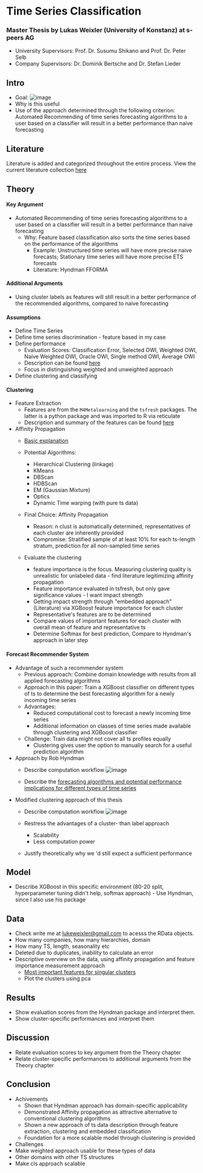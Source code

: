 # Time Series Classification
### Master Thesis by Lukas Weixler (University of Konstanz) at s-peers AG 
- University Supervisors: Prof. Dr. Susumu Shikano and Prof. Dr. Peter Selb
- Company Supervisors: Dr. Dominik Bertsche and Dr. Stefan Lieder


## Intro
- Goal: 
![image](https://user-images.githubusercontent.com/81747670/119829875-ff0c5880-befb-11eb-828e-32213fc5d2f0.png)
- Why is this useful
- Use of the approach determined through the following criterion: Automated Recommending of time series forecasting algorithms to a user based on a classifier will result in a better performance than naive forecasting 

## Literature
Literature is added and categorized throughout the entire process. View the current literature collection [here](https://github.com/s-peers/TSClassification/blob/master/theory/literature.MD)

## Theory
#### Key Argument
  - Automated Recommending of time series forecasting algorithms to a user based on a classifier will result in a better performance than naive forecasting
    - Why: Feature based classification also sorts the time series based on the performance of the algorithms
      - Example: Unstructured time series will have more precise naive forecasts; Stationary time series will have more precise ETS forecasts
      - Literature: Hyndman FFORMA
#### Additional Arguments
 - Using cluster labels as features will still result in a better performance of the recommended algorithms, compared to naive forecasting
 

#### Assumptions
  - Define Time Series
  - Define time series discrimination - feature based in my case
  - Define performance
    - Evaluation Scores: Classification Error, Selected OWI, Weighted OWI, Naive Weighted OWI, Oracle OWI, Single method OWI, Average OWI 
    - Description can be found [here](https://github.com/robjhyndman/M4metalearning/blob/master/docs/metalearning_example.md)
    - Focus in distinguishing weighted and unweighted approach
  - Define clustering and classifying



#### Clustering
  - Feature Extraction
    - Features are from the `M4Metalearning` and the `tsfresh` packages. The latter is a python package and was imported to R via reticulate
    - Description and summary of the features can be found [here](https://github.com/s-peers/TSClassification/blob/master/theory/Features.MD)   
  - Affinity Propagation
    - [Basic explanation](https://towardsdatascience.com/unsupervised-machine-learning-affinity-propagation-algorithm-explained-d1fef85f22c8)
    - Potential Algorithms:
      - Hierarchical Clustering (linkage)
      - KMeans
      - DBScan
      - HDBScan
      - EM (Gaussian Mixture)
      - Optics
      - Dynamic Time warping (with pure ts data)

    - Final Choice: Affinity Propagation
      - Reason: n clust is automatically determined, representatives of each cluster are inherently provided
      - Compromise: Stratified sample of at least 10% for each ts-length stratum, prediction for all non-sampled time series
    - Evaluate the clustering 
      - feature importance is the focus. Measuring clustering quality is unrealistic for unlabeled data - find literature legitimizing affinity propagation
      - Feature importance evaluated in tsfresh, but only gave significance values - I want impact strength
      - Getting impact strength through "embedded approach" (Literature) via XGBoost feature importance for each cluster
      - Representative's features are to be determined 
      - Compare values of important features for each cluster with overall mean of feature and representative ts
      - Determine Softmax for best prediction, Compare to Hyndman's approach in later step


#### Forecast Recommender System
  - Advantage of such a recommender system
    - Previous approach: Combine domain knowledge with results from all applied forecasting algorithms
    - Approach in this paper: Train a XGBoost classifier on different types of ts to determine the best forecasting algorithm for a newly incoming time series
    - Advantages: 
      - Reduced computational cost to forecast a newly incoming time series
      - Additional information on classes of time series made available through clustering and XGBoost classifier
    - Challenge: Train data might not cover all ts profiles equally
      - Clustering gives user the option to manually search for a useful prediction algorithm     
  - Approach by Rob Hyndman
    - Describe computation workflow
    ![image](https://user-images.githubusercontent.com/81747670/119799934-d9238b80-bedc-11eb-9fe1-d38ef99b950d.png)

    - Describe the [forecasting algorithms and potential performance implications for different types of time series](https://github.com/s-peers/TSClassification/blob/master/theory/algorithms.md)
  - Modified clustering approach of this thesis 
    - Describe computation workflow
    ![image](https://user-images.githubusercontent.com/81747670/119819330-8ce24680-bef0-11eb-8d61-4b2883d5fbb0.png)

    - Restress the advantages of a cluster- than label approach
      - Scalability
      - Less computation power
    - Justify theoretically why we 'd still expect a sufficient performance



## Model
- Describe XGBoost in this specific environment (80-20 split, hyperparameter tuning didn't help, softmax approach) - Use Hyndman, since I also use his package

## Data
- Check write me at lukeweixler@gmail.com to acesss the RData objects.
- How many companies, how many hierarchies, domain
- How many TS, length, seasonality etc
- Deleted due to duplicates, inability to calculate an error
- Descriptive overview on the data, using affinity propagation and feature importance measurement approach
  - [Most important features for singular clusters](https://github.com/s-peers/TSClassification/issues/8)
  - Plot the clusters using pca

## Results
- Show evaluation scores from the Hyndman package and interpret them.
- Show cluster-specific performances and interpret them

## Discussion
- Relate evaluation scores to key argument from the Theory chapter
- Relate cluster-specific performances to additional arguments from the Theory chapter

## Conclusion
- Achivements
  - Shown that Hyndman approach has domain-specific applicability
  - Demonstrated Affinity propagation as attractive alternative to conventional clustering algorithms
  - Shown a new approach of ts data description through feature extraction, clustering and embedded classification
  - Foundation for a more scalable model through clustering is provided
 - Challenges
  - Make weighted approach usable for these types of data
  - Other domains with other TS structures
  - Make cls approach scalable 

